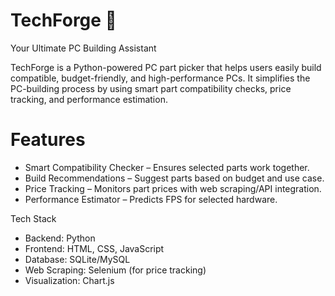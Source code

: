 # TechForge 🚀
Your Ultimate PC Building Assistant

TechForge is a Python-powered PC part picker that helps users easily build compatible, budget-friendly, and high-performance PCs. It simplifies the PC-building process by using smart part compatibility checks, price tracking, and performance estimation.

# Features
- Smart Compatibility Checker – Ensures selected parts work together.
- Build Recommendations – Suggest parts based on budget and use case.
- Price Tracking – Monitors part prices with web scraping/API integration.
- Performance Estimator – Predicts FPS for selected hardware.

Tech Stack
- Backend: Python 
- Frontend: HTML, CSS, JavaScript
- Database: SQLite/MySQL
- Web Scraping: Selenium (for price tracking)
- Visualization: Chart.js

